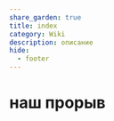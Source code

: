 ```yaml
---
share_garden: true
title: index
category: Wiki
description: описание 
hide:
  - footer
---
```

# наш прорыв